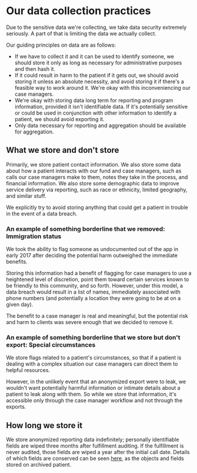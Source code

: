# Our data collection practices

Due to the sensitive data we're collecting, we take data security extremely seriously. A part of that is limiting the data we actually collect.

Our guiding principles on data are as follows: 

* If we have to collect it and it can be used to identify someone, we should store it only as long as necessary for administrative purposes and then hash it.
* If it could result in harm to the patient if it gets out, we should avoid storing it unless an absolute necessity, and avoid storing it if there's a feasible way to work around it. We're okay with this inconveniencing our case managers.
* We're okay with storing data long term for reporting and program information, provided it isn't identifiable data. If it's potentially sensitive or could be used in conjunction with other information to identify a patient, we should avoid exporting it.
* Only data necessary for reporting and aggregation should be available for aggregation.

## What we store and don't store

Primarily, we store patient contact information. We also store some data about how a patient interacts with our fund and case managers, such as calls our case managers make to them, notes they take in the process, and financial information. We also store some demographic data to improve service delivery via reporting, such as race or ethnicity, limited geography, and similar stuff.

We explicitly try to avoid storing anything that could get a patient in trouble in the event of a data breach.

### An example of something borderline that we removed: Immigration status

We took the ability to flag someone as undocumented out of the app in early 2017 after deciding the potential harm outweighed the immediate benefits.

Storing this information had a benefit of flagging for case managers to use a heightened level of discretion, point them toward certain services known to be friendly to this community, and so forth. However, under this model, a data breach would result in a list of names, immediately associated with phone numbers (and potentially a location they were going to be at on a given day).

The benefit to a case manager is real and meaningful, but the potential risk and harm to clients was severe enough that we decided to remove it.

### An example of something borderline that we store but don't export: Special circumstances

We store flags related to a patient's circumstances, so that if a patient is dealing with a complex situation our case managers can direct them to helpful resources.

However, in the unlikely event that an anonymized export were to leak, we wouldn't want potentially harmful information or intimate details about a patient to leak along with them. So while we store that information, it's accessible only through the case manager workflow and not through the exports.

## How long we store it

We store anonymized reporting data indefinitely; personally identifiable fields are wiped three months after fulfillment auditing. If the fulfillment is never audited, those fields are wiped a year after the initial call date. Details of which fields are conserved can be seen [here](https://github.com/DARIAEngineering/dcaf_case_management/blob/main/app/models/archived_patient.rb#L10), as the objects and fields stored on archived patient.
